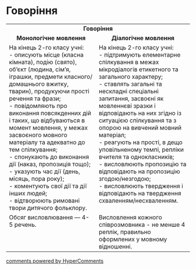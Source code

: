<div id="hypercomments_widget" class="js-hypercomments-widget invisible"></div>

# Говоріння

<table>
    <td align="center" colspan="2"><b>Говоріння</b></td>
  </tr>
            <tr>
                <td align="center"><b>Монологічне мовлення</b></td>
                <td align="center"><b>Діалогічне мовлення</b></td>
            </tr>
            <tr>
<td style="vertical-align:top !important;">
На кінець 2-го класу учні:<br>
- описують місце (класна кімната), подію (свято), об’єкт (людина, сім’я, іграшки, предмети класного/домашнього вжитку, тварин), продукуючи прості речення та фрази;<br>
- повідомляють про виконання повсякденних дій і таких, що відбуваються в момент мовлення, у межах засвоєного мовного матеріалу та адекватно до тем спілкування;<br>
- спонукають до виконання дії (наказ, пропозиція тощо);<br>
- указують час дії (день, місяць, пора року);<br>
- коментують свої дії та дії інших людей;<br>
- відтворюють римовані твори дитячого фольклору.
</td>
<td style="vertical-align:top !important;">
На кінець 2-го класу учні:<br>
- підтримують елементарне спілкування в межах мікродіалогів етикетного та загального характеру;<br>
- ставлять загальні та нескладні спеціальні запитання, засвоєні як мовленнєві зразки і відповідають на них згідно із ситуацією спілкування та з опорою на вивчений мовний матеріал;<br>
- реагують на прості, в дещо уповільненому темпі, репліки вчителя та однокласників;<br>
- висловлюють пропозицію та відповідають на пропозицію згодою/незгодою;<br>
- висловлюють  твердження і відповідають на твердження схваленням/несхваленням.
</td>
            <tr>
<td style="vertical-align:top !important;">
Обсяг висловлювання — 4-5 речень.
</td>
<td style="vertical-align:top !important;">
Висловлення кожного співрозмовника - не менше 4 реплік, правильно оформлених у мовному відношенні.
</td>
</table>

<div class="js-hypercomments-container">
    <a href="http://hypercomments.com" class="hc-link" title="comments widget">comments powered by HyperComments</a>
</div>
